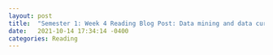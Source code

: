 ```yaml
---
layout: post
title:  "Semester 1: Week 4 Reading Blog Post: Data mining and data curation"
date:   2021-10-14 17:34:14 -0400
categories: Reading
---
```

